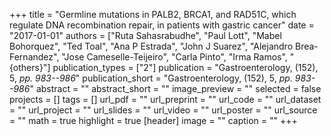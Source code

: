 +++
title = "Germline mutations in PALB2, BRCA1, and RAD51C, which regulate DNA recombination repair, in patients with gastric cancer"
date = "2017-01-01"
authors = ["Ruta Sahasrabudhe", "Paul Lott", "Mabel Bohorquez", "Ted Toal", "Ana P Estrada", "John J Suarez", "Alejandro Brea-Fernandez", "Jose Cameselle-Teijeiro", "Carla Pinto", "Irma Ramos", "{others}"]
publication_types = ["2"]
publication = "Gastroenterology, (152), 5, _pp. 983--986_"
publication_short = "Gastroenterology, (152), 5, _pp. 983--986_"
abstract = ""
abstract_short = ""
image_preview = ""
selected = false
projects = []
tags = []
url_pdf = ""
url_preprint = ""
url_code = ""
url_dataset = ""
url_project = ""
url_slides = ""
url_video = ""
url_poster = ""
url_source = ""
math = true
highlight = true
[header]
image = ""
caption = ""
+++
